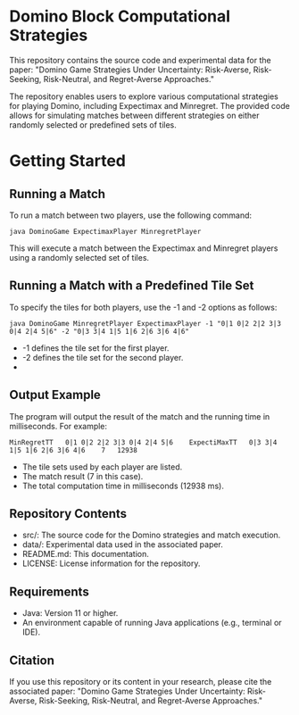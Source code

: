 # Domino Block Computational Strategies
This repository contains the source code and experimental data for the paper:
"Domino Game Strategies Under Uncertainty: Risk-Averse, Risk-Seeking, Risk-Neutral, and Regret-Averse Approaches."

The repository enables users to explore various computational strategies for playing Domino, including Expectimax and Minregret. The provided code allows for simulating matches between different strategies on either randomly selected or predefined sets of tiles.

# Getting Started

## Running a Match
To run a match between two players, use the following command:

```
java DominoGame ExpectimaxPlayer MinregretPlayer
```

This will execute a match between the Expectimax and Minregret players using a randomly selected set of tiles.

## Running a Match with a Predefined Tile Set
To specify the tiles for both players, use the -1 and -2 options as follows:

```
java DominoGame MinregretPlayer ExpectimaxPlayer -1 "0|1 0|2 2|2 3|3 0|4 2|4 5|6" -2 "0|3 3|4 1|5 1|6 2|6 3|6 4|6"
```
+ -1 defines the tile set for the first player.
+ -2 defines the tile set for the second player.
+ 
## Output Example
The program will output the result of the match and the running time in milliseconds. For example:

```
MinRegretTT   0|1 0|2 2|2 3|3 0|4 2|4 5|6    ExpectiMaxTT   0|3 3|4 1|5 1|6 2|6 3|6 4|6    7   12938
```
+ The tile sets used by each player are listed.
+ The match result (7 in this case).
+ The total computation time in milliseconds (12938 ms).

## Repository Contents

+ src/: The source code for the Domino strategies and match execution.
+ data/: Experimental data used in the associated paper.
+ README.md: This documentation.
+ LICENSE: License information for the repository.

## Requirements

+ Java: Version 11 or higher.
+ An environment capable of running Java applications (e.g., terminal or IDE).

## Citation

If you use this repository or its content in your research, please cite the associated paper:
"Domino Game Strategies Under Uncertainty: Risk-Averse, Risk-Seeking, Risk-Neutral, and Regret-Averse Approaches."

